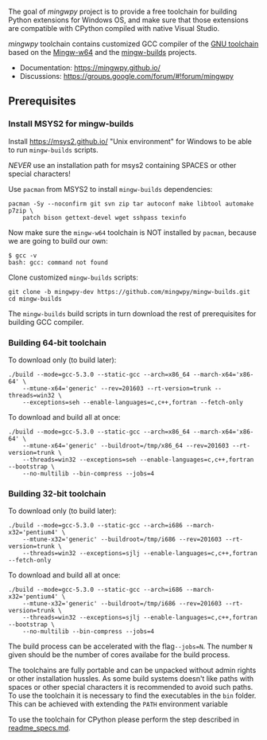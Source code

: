 The goal of *mingwpy* project is to provide a free toolchain for building Python extensions for Windows OS, and make sure that those extensions are compatible with CPython compiled with native Visual Studio.

*mingwpy* toolchain contains customized GCC compiler of the [GNU toolchain](https://en.wikipedia.org/wiki/GNU_toolchain) based on the [Mingw-w64](http://mingw-w64.org) and the [mingw-builds](https://github.com/niXman/mingw-builds) projects.

 * Documentation: https://mingwpy.github.io/
 * Discussions: https://groups.google.com/forum/#!forum/mingwpy

## Prerequisites
### Install MSYS2 for mingw-builds

Install https://msys2.github.io/ "Unix environment" for Windows to be able
to run `mingw-builds` scripts.

*NEVER* use an installation path for msys2 containing SPACES or other special characters!

Use `pacman` from MSYS2 to install `mingw-builds` dependencies:

    pacman -Sy --noconfirm git svn zip tar autoconf make libtool automake p7zip \
        patch bison gettext-devel wget sshpass texinfo

Now make sure the `mingw-w64` toolchain is NOT installed by `pacman`, because we
are going to build our own:

    $ gcc -v
    bash: gcc: command not found

Clone customized `mingw-builds` scripts:

    git clone -b mingwpy-dev https://github.com/mingwpy/mingw-builds.git
    cd mingw-builds

The `mingw-builds` build scripts in turn download the rest of prerequisites
for building GCC compiler.

### Building 64-bit toolchain

To download only (to build later):

    ./build --mode=gcc-5.3.0 --static-gcc --arch=x86_64 --march-x64='x86-64' \
        --mtune-x64='generic' --rev=201603 --rt-version=trunk --threads=win32 \
        --exceptions=seh --enable-languages=c,c++,fortran --fetch-only

To download and build all at once:

    ./build --mode=gcc-5.3.0 --static-gcc --arch=x86_64 --march-x64='x86-64' \
        --mtune-x64='generic' --buildroot=/tmp/x86_64 --rev=201603 --rt-version=trunk \
        --threads=win32 --exceptions=seh --enable-languages=c,c++,fortran --bootstrap \
        --no-multilib --bin-compress --jobs=4

### Building 32-bit toolchain

To download only (to build later):

    ./build --mode=gcc-5.3.0 --static-gcc --arch=i686 --march-x32='pentium4' \
        --mtune-x32='generic' --buildroot=/tmp/i686 --rev=201603 --rt-version=trunk \
        --threads=win32 --exceptions=sjlj --enable-languages=c,c++,fortran --fetch-only

To download and build all at once:

    ./build --mode=gcc-5.3.0 --static-gcc --arch=i686 --march-x32='pentium4' \
        --mtune-x32='generic' --buildroot=/tmp/i686 --rev=201603 --rt-version=trunk \
        --threads=win32 --exceptions=sjlj --enable-languages=c,c++,fortran --bootstrap \
        --no-multilib --bin-compress --jobs=4

The build process can be accelerated with the flag`--jobs=N`. The number `N` given should be the number of cores 
availabe for the build process.

The toolchains are fully portable and can be unpacked without admin rights or other installation hussles. As some 
build systems doesn't like paths with spaces or other special characters it is recommended to avoid such paths. 
To use the toolchain it is necessary to find the executables in the `bin` folder. This can be achieved with 
extending the `PATH` environment variable 

To use the toolchain for CPython please perform the step described in [readme_specs.md](https://github.com/mingwpy/mingwpy/blob/master/specs/readme_specs.md).
